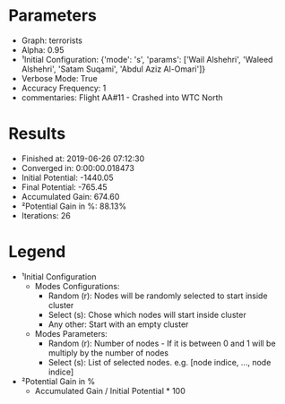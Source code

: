 # Parameters
- Graph:                  terrorists
- Alpha:                  0.95
- ¹Initial Configuration: {'mode': 's', 'params': ['Wail Alshehri', 'Waleed Alshehri', 'Satam Suqami', 'Abdul Aziz Al-Omari']}
- Verbose Mode:           True
- Accuracy Frequency:     1
- commentaries:           Flight AA#11 - Crashed into WTC North

# Results
- Finished at:            2019-06-26 07:12:30
- Converged in:           0:00:00.018473
- Initial Potential:      -1440.05
- Final Potential:        -765.45
- Accumulated Gain:       674.60
- ²Potential Gain in %:   88.13%
- Iterations:             26

# Legend
- ¹Initial Configuration
  - Modes Configurations:
    - Random (r): Nodes will be randomly selected to start inside cluster
    - Select (s): Chose which nodes will start inside cluster
    - Any other:  Start with an empty cluster
  - Modes Parameters:
    - Random (r): Number of nodes - If it is between 0 and 1 will be multiply by the number of nodes
    - Select (s): List of selected nodes. e.g. [node indice, ..., node indice]
- ²Potential Gain in %
  - Accumulated Gain / Initial Potential * 100
